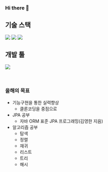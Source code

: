 ### Hi there 👋

<!--
spring boot
#6DB33F
mysql
#4479A1
Intellij IDEA
#000000
-->
<h2>기술 스택</h2>


  
<img src="https://img.shields.io/badge/JAVA-orange?style=for-the-badge"> <img src="https://img.shields.io/badge/Sping Boot-6DB33F?style=for-the-badge&logo=Spring Boot&logoColor=white">
<img src="https://img.shields.io/badge/MySQL-4479A1?style=for-the-badge&logo=MySQL&logoColor=white">
<h2>개발 툴</h2>
  <img src="https://img.shields.io/badge/Intellij IDEA-4479A1?style=for-the-badge&logo=Intellij IDEA&logoColor=white">
  <br><br><br>
  
  ### 올해의 목표
  - 기능구현을 통한 실력향상
    - 클론코딩을 중점으로
  - JPA 공부
    - 자바 ORM 표준 JPA 프로그래밍(김영한 지음)
  - 알고리즘 공부
    - 탐색
    - 정렬
    - 재귀
    - 리스트
    - 트리
    - 해시

